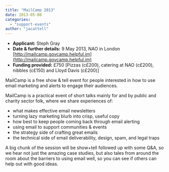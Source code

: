 ```yaml
---
title: "MailCamp 2013"
date: 2013-05-08
categories: 
  - "support-events"
author: "jacattell"
---
```


- **Applicant:** Steph Gray
- **Date & further details:** 9 May 2013, NAO in London [http://mailcamp.govcamp.helpful.im](http://mailcamp.govcamp.helpful.im)
- **Funding provided:** £750 \[Pizzas (c£200), catering at NAO (c£200), nibbles (c£150) and Lloyd Davis (c£200)\]

MailCamp is a free show & tell event for people interested in how to use email marketing and alerts to engage their audiences.

MailCamp is a practical event of short talks mainly for and by public and charity sector folk, where we share experiences of:

- what makes effective email newsletters
- turning lazy marketing blurb into crisp, useful copy
- how best to keep people coming back through email alerting
- using email to support communities & events
- the strategy side of crafting great emails
- the technical side of email deliverability, design, spam, and legal traps

A big chunk of the session will be show+tell followed up with some Q&A, so we hear not just the amazing case studies, but also tales from around the room about the barriers to using email well, so you can see if others can help out with good ideas.
